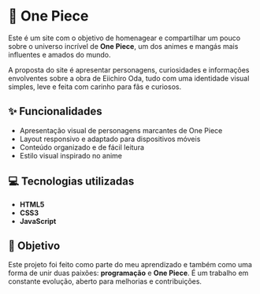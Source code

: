 

# 🌊 One Piece

Este é um site com o objetivo de homenagear e compartilhar um pouco sobre o universo incrível de **One Piece**, um dos animes e mangás mais influentes e amados do mundo.

A proposta do site é apresentar personagens, curiosidades e informações envolventes sobre a obra de Eiichiro Oda, tudo com uma identidade visual simples, leve e feita com carinho para fãs e curiosos.

## ✨ Funcionalidades

* Apresentação visual de personagens marcantes de One Piece
* Layout responsivo e adaptado para dispositivos móveis
* Conteúdo organizado e de fácil leitura
* Estilo visual inspirado no anime

## 💻 Tecnologias utilizadas

* **HTML5**
* **CSS3**
* **JavaScript**

## 📌 Objetivo

Este projeto foi feito como parte do meu aprendizado e também como uma forma de unir duas paixões: **programação** e **One Piece**. É um trabalho em constante evolução, aberto para melhorias e contribuições.

